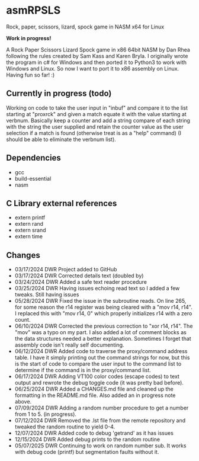 # asmRPSLS

Rock, paper, scissors, lizard, spock game in NASM x64 for Linux

**Work in progress!**

A Rock Paper Scissors Lizard Spock game in x86 64bit NASM by Dan Rhea
following the rules created by Sam Kass and Karen Bryla. I originally
wrote the program in c# for Windows and then ported it to Python3 to
work with Windows and Linux.
So now I want to port it to x86 assembly on Linux. Having fun so far! :)

## Currently in progress (todo)

Working on code to take the user input in "inbuf" and compare it to the list starting at "proxrck" and given a match equate it with the value starting at verbnum. Basically keep a counter and add a string compare of each string with the string the user supplied and retain the counter value as the user selection if a match is found (otherwise treat is as a "help" command) (I should be able to eliminate the verbnum list).

## Dependencies

- gcc
- build-essential
- nasm

## C Library external references

- extern printf
- extern rand
- extern srand
- extern time

## Changes

- 03/17/2024 DWR Project added to GitHub
- 03/17/2024 DWR Corrected details text (doubled by)
- 03/24/2024 DWR Added a safe text reader procedure
- 03/25/2024 DWR Having issues echoing read text so I added a few tweaks. Still having issues
- 05/28/2024 DWR Fixed the issue in the subroutine reads. On line 265, for some reason the r14 register
was being cleared with a "mov r14, r14". I replaced this with "mov r14, 0" which properly initializes r14
with a zero count.
- 06/10/2024 DWR Corrected the previous correction to "xor r14, r14". The "mov" was a typo on my part. I
also added a lot of comment blocks as the data structures needed a better explanation. Sometimes I forget
that assembly code isn't really self documenting.
- 06/12/2024 DWR Added code to traverse the proxy/command address table. I have it simply printing out
the command strings for now, but this is the start of code to compare the user input to the command
list to determine if the command is in the proxy/command list.
- 06/17/2024 DWR Adding VT100 color codes (escape codes) to text output and
rewrote the debug toggle code (it was pretty bad before).
- 06/25/2024 DWR Added a CHANGES.md file and cleaned up the formatting in the README.md file. Also added
an in progress note above.
- 07/09/2024 DWR Adding a random number procedure to get a number from 1 to 5.
(in progress).
- 07/12/2024 DWR Removed the .lst file from the remote repository and tweaked the random routine to yield 0-4.
- 12/07/2024 DWR Added code to debug 'getrand' as it has issues
- 12/15/2024 DWR Added debug prints to the random routine
- 05/07/2025 DWR Continuing to work on random number sub. It works with debug code (printf) but segmentation faults without it.
